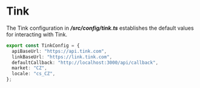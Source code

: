 # Tink

The Tink configuration in _**/src/config/tink.ts**_ establishes the default values for interacting with Tink.

```typescript
export const TinkConfig = {
  apiBaseUrl: "https://api.tink.com",
  linkBaseUrl: "https://link.tink.com",
  defaultCallback: "http://localhost:3000/api/callback",
  market: "CZ",
  locale: "cs_CZ",
};
```

